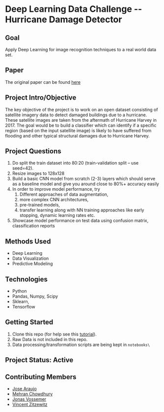 # Deep Learning Data Challenge -- Hurricane Damage Detector

## Goal
Apply Deep Learning for image recognition techniques to a real world data set.

## Paper
The original paper can be found [here](https://arxiv.org/pdf/1807.01688.pdf)

## Project Intro/Objective
The key objective of the project is to work on an open dataset consisting of satellite imagery data to detect damaged buildings due to a hurricane. These satellite images are taken from the aftermath of Hurricane Harvey in 2017. The goal would be to build a classifier which can identify if a specific region (based on the input satellite image) is likely to have suffered from flooding and other typical structural damages due to Hurricane Harvey.

## Project Questions
1. Do split the train dataset into 80:20 (train-validation split – use seed=42). 
2. Resize images to 128x128
3. Build a basic CNN model from scratch (2-3) layers which should serve as a baseline model and give you around close to 80%+ accuracy easily
4. In order to improve model performance, try
   1. Different approaches of data augmentation, 
   2. more complex CNN architectures, 
   3. pre-trained models, 
   4. transfer learning along with NN training approaches like early stopping, dynamic learning rates etc.
5. Showcase model performance on test data using confusion matrix, classification reports

## Methods Used
* Deep Learning
* Data Visualization
* Predictive Modeling

## Technologies
* Python
* Pandas, Numpy, Scipy
* Sklearn, 
* Tensorflow

## Getting Started

1. Clone this repo (for help see this [tutorial](https://help.github.com/articles/cloning-a-repository/)).
2. Raw Data is not included in this repo.
3. Data processing/transformation scripts are being kept in `notebooks\`

## Project Status: Active

## Contributing Members
* [Jose Araujo](https://github.com/gordoaraujo)
* [Mehran Chowdhury](https://github.com/MehranChowdhury)
* [Jonas Vossemer](https://github.com/jonasvossemer)
* [Vincent Zitzewitz](https://github.com/SirVincelot)